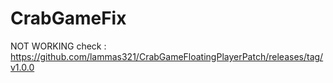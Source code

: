 # CrabGameFix
NOT WORKING check : https://github.com/lammas321/CrabGameFloatingPlayerPatch/releases/tag/v1.0.0
